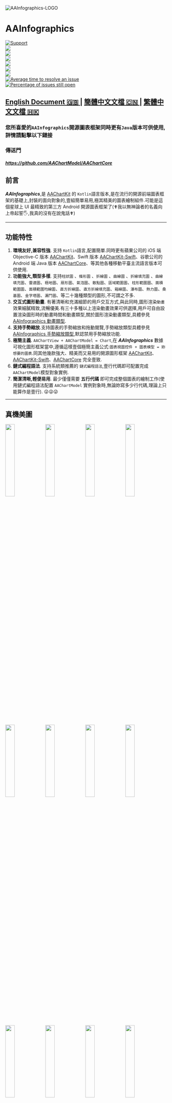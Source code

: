 ![AAInfographics-LOGO](https://raw.githubusercontent.com/AAChartModel/Gallery/master/AAInfographics/AAInfographics-Logo02.png)

# AAInfographics

 
[![Support](https://img.shields.io/badge/Support-Android-brightgreen.svg)](https://github.com/AAChartModel/AAChartCore-Kotlin) </br>
[![](https://img.shields.io/badge/license-MIT-brightgreen.svg)](https://github.com/AAChartModel/AAChartCore-Kotlin/blob/master/LICENSE)</br>
[![](https://img.shields.io/badge/language-Kotlin-green.svg)](https://github.com/AAChartModel/AAChartCore-Kotlin) </br>
[![](https://img.shields.io/badge/support-Java-orange.svg)](https://github.com/AAChartModel/AAChartCore)</br>
[![](https://img.shields.io/badge/support-Animation-yellow.svg)](https://github.com/AAChartModel/AAChartCore-Kotlin/blob/master/CHINESE-README.md#當前已支持的圖表渲染動畫類型有三十種以上說明如下)</br>
[![](https://jaywcjlove.github.io/sb/lang/chinese.svg)](https://github.com/AAChartModel/AAChartCore-Kotlin/blob/master/CHINESE-README.md)</br>
[![](https://jaywcjlove.github.io/sb/lang/english.svg)](https://github.com/AAChartModel/AAChartCore-Kotlin)</br>
[![Average time to resolve an issue](http://isitmaintained.com/badge/resolution/AAChartModel/AAChartCore-Kotlin.svg)](http://isitmaintained.com/project/AAChartModel/AAChartCore-Kotlin "Average time to resolve an issue")</br>
[![Percentage of issues still open](http://isitmaintained.com/badge/open/AAChartModel/AAChartCore-Kotlin.svg)](http://isitmaintained.com/project/AAChartModel/AAChartCore-Kotlin "Percentage of issues still open")


## [ **English Document 🇬🇧** ](https://github.com/AAChartModel/AAChartCore-Kotlin)  |  [ **簡體中文文檔 🇨🇳** ](https://github.com/AAChartModel/AAChartCore-Kotlin/blob/master/CHINESE-README.md)| [ **繁體中文文檔 🇭🇰** ](https://github.com/AAChartModel/AAChartCore-Kotlin/blob/master/TRADITIONAL-CHINESE-README.md)

### 您所喜愛的`AAInfographics`開源圖表框架同時更有`Java`版本可供使用,詳情請點擊以下鏈接
### 傳送門
#### *https://github.com/AAChartModel/AAChartCore*

## 前言

 ***AAInfographics***,是 [AAChartKit](https://github.com/AAChartModel/AAChartKit) 的 `Kotlin`語言版本,是在流行的開源前端圖表框架的基礎上,封裝的面向對象的,壹組簡單易用,極其精美的圖表繪制組件.可能是這個星球上 UI 最精致的第三方 Android 開源圖表框架了(✟我以無神論者的名義向上帝起誓🖐,我真的沒有在說鬼話✟)

***
## 功能特性

1. **環境友好,兼容性強**. 支持 `Kotlin`語言,配置簡單.同時更有蘋果公司的 iOS 端 Objective-C 版本 [AAChartKit](https://github.com/AAChartModel/AAChartKit)、Swift 版本 [AAChartKit-Swift](https://github.com/AAChartModel/AAChartKit-Swift)、谷歌公司的 Android 端 Java 版本 [AAChartCore](https://github.com/AAChartModel/AAChartCore)、等其他各種移動平臺主流語言版本可供使用.
1. **功能強大,類型多樣**. 支持`柱狀圖` 、`條形圖` 、`折線圖` 、`曲線圖` 、`折線填充圖` 、`曲線填充圖`、`雷達圖`、`極地圖`、`扇形圖`、`氣泡圖`、`散點圖`、`區域範圍圖`、`柱形範圍圖`、`面積範圍圖`、`面積範圍均線圖`、`直方折線圖`、`直方折線填充圖`、`箱線圖`、`瀑布圖`、`熱力圖`、`桑基圖`、`金字塔圖`、`漏鬥圖`、等二十幾種類型的圖形,不可謂之不多.
1. **交互式圖形動畫**. 有著清晰和充滿細節的用戶交互方式,與此同時,圖形渲染`動畫`效果細膩精致,流暢優美.有三十多種以上渲染動畫效果可供選擇,用戶可自由設置渲染圖形時的動畫時間和動畫類型,關於圖形渲染動畫類型,具體參見[ AAInfographics 動畫類型](https://github.com/AAChartModel/AAChartCore-Kotlin/blob/master/CHINESE-README.md#當前已支持的圖表渲染動畫類型有三十種以上說明如下).
1. **支持手勢縮放**.支持圖表的手勢縮放和拖動閱覽,手勢縮放類型具體參見[ AAInfographics 手勢縮放類型](https://github.com/AAChartModel/AAChartCore-Kotlin/blob/master/CHINESE-README.md#當前已支持的圖表手勢縮放類型共有三種說明如下),默認禁用手勢縮放功能.
1. **極簡主義**. `AAChartView + AAChartModel = Chart`,在 ***AAInfographics*** 數據可視化圖形框架當中,遵循這樣壹個極簡主義公式:`圖表視圖控件 + 圖表模型 = 妳想要的圖表`.同其他幾款強大、精美而又易用的開源圖形框架 [AAChartKit](https://github.com/AAChartModel/AAChartKit)、[AAChartKit-Swift](https://github.com/AAChartModel/AAChartKit-Swift)、[AAChartCore](https://github.com/AAChartModel/AAChartCore) 完全壹致.
1. **鏈式編程語法**. 支持系統類推薦的 `鏈式編程語法`,壹行代碼即可配置完成 `AAChartModel`模型對象實例.
1. **簡潔清晰,輕便易用**. 最少僅僅需要 **五行代碼** 即可完成整個圖表的繪制工作(使用鏈式編程語法配置 `AAChartModel` 實例對象時,無論妳寫多少行代碼,理論上只能算作是壹行). 😜😜😜

***

## 真機美圖

<div>
<img src='https://github.com/AAChartModel/loadHtmlCssJsDemo-master/blob/master/AAChartKit/BeautyAppreciation/ColumnChart.png' width="24%" >
<img src='https://github.com/AAChartModel/loadHtmlCssJsDemo-master/blob/master/AAChartKit/BeautyAppreciation/BarChart.png' width="24%" >
<img src='https://github.com/AAChartModel/loadHtmlCssJsDemo-master/blob/master/AAChartKit/BeautyAppreciation/AreaChart.png' width="24%" >
<img src='https://github.com/AAChartModel/loadHtmlCssJsDemo-master/blob/master/AAChartKit/BeautyAppreciation/LineChart.png' width="24%" >
</div>

<div>
<img src='https://github.com/AAChartModel/loadHtmlCssJsDemo-master/blob/master/AAChartKit/BeautyAppreciation/StepAreaChart.png' width="24%" >
<img src='https://github.com/AAChartModel/loadHtmlCssJsDemo-master/blob/master/AAChartKit/BeautyAppreciation/StepLineChart.png' width="24%" >
<img src='https://raw.githubusercontent.com/AAChartModel/Gallery/master/AAChartKit/splineChart.png' width="24%" >
<img src='https://raw.githubusercontent.com/AAChartModel/Gallery/master/AAChartKit/areasplineChart.png' width="24%" >
</div>

<div>
<img src='https://raw.githubusercontent.com/AAChartModel/Gallery/master/AAChartKit/percentStackingAreasplineChart.png' width="24%" >
<img src='https://github.com/AAChartModel/Gallery/blob/master/AAInfographics/BubbleChart.png' width="24%">
<img src='https://github.com/AAChartModel/Gallery/blob/master/AAInfographics/ArearangeAverageValueChart.png' width="24%">
<img src='https://github.com/AAChartModel/Gallery/blob/master/AAInfographics/ColumnMixedLineChart.png' width="24%">
</div>

<div>
<img src='https://raw.githubusercontent.com/AAChartModel/Gallery/master/AAChartKit/scatterChart.png' width="24%" >
<img src='https://raw.githubusercontent.com/AAChartModel/Gallery/master/AAChartKit/boxplotChart.png' width="24%">
<img src='https://raw.githubusercontent.com/AAChartModel/Gallery/master/AAChartKit/MirrorColumnChart.png' width="24%">
<img src='https://raw.githubusercontent.com/AAChartModel/Gallery/master/AAChartKit/stackingColumnChart.png' width="24%">
</div>

## 安裝

### 手動安裝

1. 下載 Demo  `AAChartCore-KotlinDemo`
2. 將 Demo 中的名為`AAInfographicsLib` 的文件夾拖入至妳的項目之中.


## 使用方法

1. 創建視圖*AAChartView*
```xml
        <com.aachartmodel.aainfographics.AAInfographicsLib.AAChartConfiger.AAChartView
        android:id="@+id/AAChartView"
        android:layout_width="match_parent"
        android:layout_height="match_parent"
        />
 ```

 ```kotlin
        aaChartView = findViewById(R.id.AAChartView)
 ```
2. 配置視圖模型*AAChartModel*

* 鏈式編程的方式配置 *AAChartModel* 模型對象屬性
```kotlin
 val aaChartModel = AAChartModel()
    .chartType(AAChartType.Area)
    .title("title")
    .subtitle("subtitle")
    .backgroundColor("#4b2b7f")
    .dataLabelEnabled(true)
    .yAxisGridLineWidth(0)
    .legendVerticalAlign(AAChartLegendVerticalAlignType.Bottom)
    .series(arrayOf(
        AASeriesElement()
            .name("Tokyo")
            .data(arrayOf(7.0, 6.9, 9.5, 14.5, 18.2, 21.5, 25.2, 26.5, 23.3, 18.3, 13.9, 9.6)),
        AASeriesElement()
            .name("NewYork")
            .data(arrayOf(0.2, 0.8, 5.7, 11.3, 17.0, 22.0, 24.8, 24.1, 20.1, 14.1, 8.6, 2.5)),
        AASeriesElement()
            .name("London")
            .data(arrayOf(0.9, 0.6, 3.5, 8.4, 13.5, 17.0, 18.6, 17.9, 14.3, 9.0, 3.9, 1.0)),
        AASeriesElement()
            .name("Berlin")
            .data(arrayOf(3.9, 4.2, 5.7, 8.5, 11.9, 15.2, 17.0, 16.6, 14.2, 10.3, 6.6, 4.8))
    )
    )
```

3.  繪制圖形(創建 AAChartView 實例對象後,首次繪制圖形調用此方法)

```kotlin
        /*圖表視圖對象調用圖表模型對象,繪制最終圖形*/
        aaChartView.aa_drawChartWithChartModel(aaChartModel);
```

🌹🌹🌹 好了,至此,有關於繪制圖形的任務,壹切皆已經搞定!!! 妳將得到妳想要的任意圖形!!!

### 更新圖形內容
如果妳需要更新圖表內容,妳應該閱讀以下內容,根據妳的實際需要,選擇調用適合妳的函數

* 僅僅刷新圖形的`series`數據內容(首次繪制圖形完成之後,後續刷新圖表數據均建議調用此方法)

```kotlin
    /*僅僅更新了圖表的series數組數據,不改動圖表的其他內容*/
    aaChartView.aa_onlyRefreshTheChartDataWithChartModelSeries(chartModelSeriesArray)
```

*   刷新圖形除數據屬性 `series` 以外的其他屬性(首次繪制圖形完成之後,後續刷新圖表的屬性均建議調用此方法 註意:僅僅刷新圖形數據,則建議使用上面的👆`aa_onlyRefreshTheChartDataWithChartModelSeries`方法)

```kotlin
    /*更新 AAChartModel 整體內容(如修改了圖表的類型,將 column chart 改為 area chart)之後,刷新圖表*/
    aaChartView.aa_refreshChartWholeContentWithChartModel(aaChartModel)
```


##  **AAInfographics**壹些重要屬性經過配置之後的圖形示例如下

- ### line chart - 折線圖

![line chart](https://github.com/AAChartModel/loadHtmlCssJsDemo-master/blob/master/AAInfographics/LineChart.png)

- ### column chart - 柱形圖

![IMG_1873.JPG](https://github.com/AAChartModel/loadHtmlCssJsDemo-master/blob/master/AAInfographics/ColumnChart.png)

- ### bar chart - 條形圖

![bar chart](https://github.com/AAChartModel/loadHtmlCssJsDemo-master/blob/master/AAInfographics/BarChart.png)

- ### special area chart one - 常規折線區域填充圖

![IMG_1869.JPG](https://github.com/AAChartModel/loadHtmlCssJsDemo-master/blob/master/IMG_1482.JPG)

- ### special area chart two - 帶有負數的區域填充圖

![IMG_1871.JPG](https://github.com/AAChartModel/loadHtmlCssJsDemo-master/blob/master/AAInfographics/AreaChartOne.png))

- ### special area chart three - 堆積效果的區域填充圖

![IMG_1863.JPG](https://github.com/AAChartModel/loadHtmlCssJsDemo-master/blob/master/AAInfographics/AreaChartTwo.png)

- ### polar chart - 極地圖

![polar chart](https://github.com/AAChartModel/loadHtmlCssJsDemo-master/blob/master/AAInfographics/PolarChart.png)

- ### radar chart - 雷達圖

![radar chart](https://github.com/AAChartModel/loadHtmlCssJsDemo-master/blob/master/AAInfographics/RadarChart.png)

- ### pie chart - 扇形圖

![pie chart](https://github.com/AAChartModel/loadHtmlCssJsDemo-master/blob/master/AAInfographics/PieChart.png)

- ### bubble chart - 氣泡圖

![bubble chart](https://github.com/AAChartModel/loadHtmlCssJsDemo-master/blob/master/AAInfographics/BubbleChart.png)

- ### scatter chart - 散點圖

![scatter chart](https://github.com/AAChartModel/loadHtmlCssJsDemo-master/blob/master/AAInfographics/ScatterChart.png)

- ### arearange chart - 區域範圍圖

![arearange chart](https://github.com/AAChartModel/loadHtmlCssJsDemo-master/blob/master/AAInfographics/ArearangeChart.png)

- ### step area chart - 直方折線填充圖

![step area chart](https://github.com/AAChartModel/loadHtmlCssJsDemo-master/blob/master/AAInfographics/StepAreaChart.png)

- ### mixed chart - 混合圖形

![mixed chart](https://github.com/AAChartModel/loadHtmlCssJsDemo-master/blob/master/AAInfographics/MixedChart.png)


### 更多圖形效果
註意:如下的這幅`DEMO演示圖`為大小*6M*左右的`GIF動態圖`,如未顯示動態效果則說明圖片資源未全部加載。請耐心等待至圖片資源內容完全加載結束後，即可最終觀賞更多的項目的動態演示效果.

![AAChartKit-Live](https://github.com/AAChartModel/Gallery/blob/master/AAChartKit/AAChartKit-Live.gif)


## 特別說明

### 支持監聽用戶點擊事件及單指滑動事件

  可通過給 AAChartView 實例對象設置代理方法,來實現監聽用戶的點擊事件和單指滑動事件
 ```kotlin
 interface AAChartViewCallBack {
        fun chartViewMoveOverEventMessage(aaChartView: AAChartView, messageModel: AAMoveOverEventMessageModel)
    }
  ```

  在監聽用戶交互事件時,獲取的事件信息`AAMoveOverEventMessageModel`共包含以下內容

  ```kotlin
  class AAMoveOverEventMessageModel {
    var name: String? = null
    var x: Double? = null
    var y: Double? = null
    var category: String? = null
    var offset: LinkedTreeMap<*, *>? = null
    var index: Double? = null
}
  ```



### 支持通過`JavaScript` 函數來自定義 `AATooltip`視圖顯示效果

有時系統默認的 tooltip 浮動提示框的顯示效果無法滿足使用者的特殊自定義要求,此時可以通過添加 AATooltip 的 `headerFormat`、`footerFormat` 和 `pointFormat` 的字符串屬性的`HTML`文本內容,來自定義浮動提示框的顯示內容,此三者可以勝任絕大數情況下的自定義浮動提示框 AATooltip 的任務.

如仍舊不能滿足需求,更可以通過 AATooltip 的 `formatter` 函數來實現視圖的特殊定制化 例如,如下配置 AATooltip 實例對象屬性


```kotlin
    val aaTooltip = AATooltip()
            .useHTML(true)
            .formatter(
             """
function () {
        return ' 🌕 🌖 🌗 🌘 🌑 🌒 🌓 🌔 <br/> '
        + ' Support JavaScript Function Just Right Now !!! <br/> '
        + ' The Gold Price For <b>2020 '
        +  this.x
        + ' </b> Is <b> '
        +  this.y
        + ' </b> Dollars ';
        }
             """.trimIndent()
            )
            .valueDecimals(2)//設置取值精確到小數點後幾位//設置取值精確到小數點後幾位
            .backgroundColor("#000000")
            .borderColor("#000000")
            .style(
                AAStyle()
                    .color("#FFD700")
                    .fontSize("12 px")
            )
          
```
即可完成圖表的浮動提示框的特殊定制化.得到的自定義浮動提示框的視覺效果圖如下👇
![Custom Tooltip Style](https://user-images.githubusercontent.com/16357599/56589690-543c5880-6618-11e9-9d18-6bc0fe2fa53f.png)

### 支持添加值域分割功能⚔

* 添加`顏色帶🎀`值域分割
![plotBandsChart](https://raw.githubusercontent.com/AAChartModel/Gallery/master/AAChartKit/plotBandsChart.png)


* 添加`顏色線🧶`值域分割
![plotLinesChart](https://raw.githubusercontent.com/AAChartModel/Gallery/master/AAChartKit/plotLinesChart.png)


### 當前已支持的圖表類型有十種以上,說明如下

```kotlin
enum class AAChartType(val value: String) {
    Column          ("column"),
    Bar             ("bar"),
    Area            ("area"),
    Areaspline      ("areaspline"),
    Line            ("line"),
    Spline          ("spline"),
    Scatter         ("scatter"),
    Pie             ("pie"),
    Bubble          ("bubble"),
    Pyramid         ("pyramid"),
    Funnel          ("funnel"),
    Columnrange     ("columnrange"),
    Arearange       ("arearange"),
    Areasplinerange ("areasplinerange"),
    Boxplot         ("boxplot"),
    Waterfall       ("waterfall"),
    Polygon         ("polygon")
}
```

### 當前已支持的圖表手勢縮放類型共有三種,說明如下

```kotlin
enum class AAChartZoomType(val value: String) {
    None ("none"),  //禁用圖表手勢縮放功能(默認禁用手勢縮放)
    X    ("x"),     //支持圖表 X 軸橫向縮放
    Y    ("y"),     //支持圖表 Y 軸縱向縮放X
    XY   ("xy"),    //支持圖表 XY 軸縱向縮放
}
```

NOTE:例如,設置了`AAChartModel`的縮放屬性`zoomType`為`AAChartZoomType.X`,並且將圖表進行了手勢放大之後,這時候如果想要左右滑動圖表,可以使用 **雙指點按** 屏幕中的`AAChartView`視圖區域進行 **左右拖動** 即可.同時屏幕的右上角會自動出現壹個標題為 **"恢復縮放"** 的按鈕,點擊恢復縮放,圖表大小和位置將會回歸到原初的樣式.

### 當前已支持的圖表渲染動畫類型有三十種以上,說明如下

```kotlin
enum class AAChartAnimationType(val value :String){
    EaseInQuad     ("easeInQuad"),
    EaseOutQuad    ("easeOutQuad"),
    EaseInOutQuad  ("easeInOutQuad"),
    EaseInCubic    ("easeInCubic"),
    EaseOutCubic   ("easeOutCubic"),
    EaseInOutCubic ("easeInOutCubic"),
    EaseInQuart    ("easeInQuart"),
    EaseOutQuart   ("easeOutQuart"),
    EaseInOutQuart ("easeInOutQuart"),
    EaseInQuint    ("easeInQuint"),
    EaseOutQuint   ("easeOutQuint"),
    EaseInOutQuint ("easeInOutQuint"),
    EaseInSine     ("easeInSine"),
    EaseOutSine    ("easeOutSine"),
    EaseInOutSine  ("easeInOutSine"),
    EaseInExpo     ("easeInExpo"),
    EaseOutExpo    ("easeOutExpo"),
    EaseInOutExpo  ("easeInOutExpo"),
    EaseInCirc     ("easeInCirc"),
    EaseOutCirc    ("easeOutCirc"),
    EaseInOutCirc  ("easeInOutCirc"),
    EaseOutBounce  ("easeOutBounce"),
    EaseInBack     ("easeInBack"),
    EaseOutBack    ("easeOutBack"),
    EaseInOutBack  ("easeInOutBack"),
    Elastic        ("elastic"),
    SwingFromTo    ("swingFromTo"),
    SwingFrom      ("swingFrom"),
    SwingTo        ("swingTo"),
    Bounce         ("bounce"),
    BouncePast     ("bouncePast"),
    EaseFromTo     ("easeFromTo"),
    EaseFrom       ("easeFrom"),
    EaseTo         ("easeTo"),
}
```

以下是**AAInfographics**其中十種圖表渲染動畫類型

| Back      | Bounce    | Circ      | Cubic     | Elastic   |
|:---------:|:---------:|:---------:|:---------:|:---------:|
| ![][1]    | ![][2]    | ![][3]    | ![][4]    | ![][5]    |


| Expo      | Quad      | Quart     | Quint     | Sine      |
|:---------:|:---------:|:---------:|:---------:|:---------:|
| ![][6]    | ![][7]    | ![][8]    | ![][9]    | ![][10]   |


## 關於`AAChartModel` 屬性說明

* ### AAChartModel 主要屬性說明

屬性名稱 | 描述 | 取值範圍 | 
------------ |------------- | ------------- |
title |  圖表主標題 | 任意有效的字符串 | 
subtitle | 圖表副標題  | 任意有效的字符串 |
chartType |  圖表類型,可以為`AAChartType`枚舉字符串當中指定的任意有效類型.其中有支持`柱狀圖` 、`條形圖` 、`折線圖` 、`曲線圖` 、`折線填充圖` 、`曲線填充圖`、`雷達圖`、`扇形圖`、`氣泡圖`、`散點圖`、`金字塔圖`、`漏鬥圖`、`區域範圍圖`、`柱形範圍圖`等多種圖形  | AAChartType.Column, <br/> AAChartType.Bar,<br/>  AAChartType.Area, <br/> AAChartType.AreaSpline,<br/>  AAChartType.Line,<br/>  AAChartType.Spline,<br/>  AAChartType.Pie,<br/>  AAChartType.Bubble, <br/> AAChartType.Scatter,<br/>  AAChartType.Pyramid, <br/> AAChartType.Funnel,<br/>  AAChartType.Arearange, <br/> AAChartType.Columnrange |  
stacking| 是否將圖表每個數據列的值疊加在壹起。 默認的值為`.none`， 即禁用堆疊樣式效果.另有常規堆疊樣式和百分比堆疊樣式可供選擇 | AAChartStackingType.None,<br/>AAChartStackingType.Normal,<br/>  AAChartStackingType.Percent | 
symbol | 圖表曲線連接點的樣式類型.其可供選擇的值有`圓`、`正方形`、`鉆石`、`常規三角形`和`倒三角形`,默認為混合樣式 | AAChartSymbolType.Circle,<br/>  AAChartSymbolType.Square,<br/>  AAChartSymbolType.Diamond, <br/> AAChartSymbolType.Triangle,<br/>  AAChartSymbolType.TriangleDown | 
colorsTheme | 圖表顯示的顏色主題效果 |類似此 `new String[]{"#fe117c","#ffc069","#06caf4","#7dffc0"}` 有效十六進制顏色字符串數組 | 
series | 圖表的數據列 | AASeriesElement實例對象組成的有效數組,其中每個AASeriesElement都有與之對應的數據、類型、顏色、透明度等具體的值 | 


* ### AAChartModel 所有屬性列表說明
```kotlin
    var animationType: String? = null          //動畫類型
    var animationDuration: Int? = null         //動畫時間
    var title: String? = null                  //標題內容
    var subtitle: String? = null               //副標題內容
    var chartType: String? = null              //圖表類型
    var stacking: String? = null               //堆積樣式
    var symbol: String? = null                 //折線曲線連接點的類型："circle", "square", "diamond", "triangle","triangle-down"，默認是"circle"
    var symbolStyle: String? = null
    var zoomType: String? = null               //縮放類型 AAChartZoomTypeX表示可沿著 x 軸進行手勢縮放
    var pointHollow: Boolean? = null           //折線或者曲線的連接點是否為空心的
    var inverted: Boolean? = null              //x 軸是否翻轉(垂直)
    var xAxisReversed: Boolean? = null         //x 軸翻轉
    var yAxisReversed: Boolean? = null         //y 軸翻轉
    var tooltipEnabled: Boolean? = null        //是否顯示浮動提示框(默認顯示)
    var tooltipValueSuffix: String? = null     //浮動提示框單位後綴
    var tooltipCrosshairs: Boolean? = null     //是否顯示準星線(默認顯示)
    var gradientColorEnable: Boolean? = null   //是否要為漸變色
    var polar: Boolean? = null                 //是否極化圖形(變為雷達圖)
    var marginLeft: Float? = null              //左部外邊距
    var marginRight: Float? = null             //右邊外邊距
    var dataLabelEnabled: Boolean? = null      //是否顯示數據
    var xAxisLabelsEnabled: Boolean? = null    //x軸是否顯示數據
    var categories: Array<String>? = null      //x軸是否顯示數據
    var xAxisGridLineWidth: Int? = null        //x軸網格線的寬度
    var xAxisVisible: Boolean? = null          //x 軸是否顯示
    var yAxisVisible: Boolean? = null          //y 軸是否顯示
    var yAxisLabelsEnabled: Boolean? = null    //y軸是否顯示數據
    var yAxisTitle: String? = null             //y軸標題
    var yAxisLineWidth: Float? = null          //y 軸軸線的寬度
    var yAxisGridLineWidth: Int? = null        //y軸網格線的寬度
    var colorsTheme: Array<Any>? = null        //圖表主題顏色數組
    var legendEnabled: Boolean? = null         //是否顯示圖例
    var legendLayout: String? = null           //圖例數據項的布局。布局類型： "horizontal" 或 "vertical" 即水平布局和垂直布局 默認是：horizontal.
    var legendAlign: String? = null            //設定圖例在圖表區中的水平對齊方式，合法值有left，center 和 right。
    var legendVerticalAlign: String? = null    //設定圖例在圖表區中的垂直對齊方式，合法值有 top，middle 和 bottom。垂直位置可以通過 y 選項做進壹步設定。
    var backgroundColor: String? = null        //圖表背景色
    var borderRadius: Int? = null              //柱狀圖長條圖頭部圓角半徑(可用於設置頭部的形狀,僅對條形圖,柱狀圖有效)
    var markerRadius: Int? = null              //折線連接點的半徑長度
    var series: Array<AASeriesElement>? = null
    var titleColor: String? = null             //標題顏色
    var subTitleColor: String? = null          //副標題顏色
    var axisColor: String? = null              //x 軸和 y 軸文字顏色
```


## 作者

![](https://avatars1.githubusercontent.com/u/16357599?s=40&v=4)An An
```java

                       _oo0oo_
                      o8888888o
                      88" . "88
                      (| -_- |)
                      0\  =  /0
                    ___/`---'\___
                  .' \\|     |// '.
                 / \\|||  :  |||// \
                / _||||| -:- |||||- \
               |   | \\\  -  /// |   |
               | \_|  ''\---/''  |_/ |
               \  .-\__  '-'  ___/-. /
             ___'. .'  /--.--\  `. .'___
          ."" '<  `.___\_<|>_/___.' >' "".
         | | :  `- \`.;`\ _ /`;.`/ - ` : | |
         \  \ `_.   \_ __\ /__ _/   .-` /  /
     =====`-.____`.___ \_____/___.-`___.-'=====
                       `=---='
*******************************************************
     ¥¥¥¥¥¥¥¥¥¥¥¥¥¥¥¥¥¥¥¥¥¥¥¥¥¥¥¥¥¥¥¥¥¥¥¥¥¥¥¥¥¥¥
         €€€€€€€€€€€€€€€€€€€€€€€€€€€€€€€€€€
               $$$$$$$$$$$$$$$$$$$$$$$  
                   BUDDHA_BLESS_YOU       
                      AWAY_FROM
                         BUG

```

## 源代碼⛓
語言版本 |  項目名稱 | 適用平臺| 源代碼鏈接|
------------ | ------------- |------------- | ------------- |
Kotlin | AAInfographics | Android | https://github.com/AAChartModel/AAChartCore-Kotlin |
Java | AAChartCore | Android | https://github.com/AAChartModel/AAChartCore |
Swift | AAInfographics |  iOS |https://github.com/AAChartModel/AAChartKit-Swift |
Objective C | AAChartKit | iOS | https://github.com/AAChartModel/AAChartKit |


## 許可證

![](https://upload.wikimedia.org/wikipedia/commons/thumb/f/f8/License_icon-mit-88x31-2.svg/128px-License_icon-mit-88x31-2.svg.png)

本項目 `AAChartCore`使用 MIT許可證,詳情請點擊[MIT LICENSE](https://github.com/AAChartModel/AAChartKit-Swift/blob/master/LICENSE),框架所依賴的非框架原有的其他內容仍舊遵循其原有的許可證.

## 聯系方式

-------------------------------------------------------------------------------
*  🌕 🌖 🌗 🌘     暖心提示   🌑 🌒 🌓 🌔
*
* 如果有任何使用上的問題,隨時歡迎您在 GitHub 上向我提 issue.
* GitHub Issues : https://github.com/AAChartModel/AAChartCore/issues
-------------------------------------------------------------------------------
* 如果您想參與到此項目的開源活動中來,也同樣隨時歡迎您聯系我
* GitHub        : https://github.com/AAChartModel
* StackOverflow : https://stackoverflow.com/users/7842508/codeforu
* JianShu       : http://www.jianshu.com/u/f1e6753d4254
* SegmentFault  : https://segmentfault.com/u/huanghunbieguan
-------------------------------------------------------------------------------

## 待辦清單

- [x] 支持圖形加載完成後用戶添加代理事件
- [x] 支持圖形動態刷新全局內容
- [x] 支持圖形動態刷新純數據`(series)`內容
- [x] 支持色彩圖層漸變效果
- [x] 支持橫屏(全屏)效果
- [x] 支持自由設置圖形渲染動畫
- [x] 支持用戶自由配置`AAOptions`模型對象屬性
- [x] 支持圖形堆疊
- [x] 支持圖形坐標軸反轉
- [x] 支持渲染散點圖
- [x] 支持渲染柱形範圍圖
- [x] 支持渲染面積範圍圖
- [x] 支持渲染面積範圍均線圖
- [x] 支持渲染極地圖
- [x] 支持渲染折線直方圖
- [x] 支持渲染折線直方填充圖
- [ ] 支持渲染矩形樹狀層級關系圖
- [ ] 支持渲染活動刻度儀表圖
- [ ] 支持為圖形添加點擊事件回調
- [ ] 支持圖形實時刷新純數據並動態滾動
- [ ] 支持已渲染圖形生成圖片文件
- [ ] 支持生成圖片文件保存至系統相冊


[1]:  https://raw.githubusercontent.com/adad184/MMTweenAnimation/master/Images/1.gif
[2]:  https://raw.githubusercontent.com/adad184/MMTweenAnimation/master/Images/2.gif
[3]:  https://raw.githubusercontent.com/adad184/MMTweenAnimation/master/Images/3.gif
[4]:  https://raw.githubusercontent.com/adad184/MMTweenAnimation/master/Images/4.gif
[5]:  https://raw.githubusercontent.com/adad184/MMTweenAnimation/master/Images/5.gif
[6]:  https://raw.githubusercontent.com/adad184/MMTweenAnimation/master/Images/6.gif
[7]:  https://raw.githubusercontent.com/adad184/MMTweenAnimation/master/Images/7.gif
[8]:  https://raw.githubusercontent.com/adad184/MMTweenAnimation/master/Images/8.gif
[9]:  https://raw.githubusercontent.com/adad184/MMTweenAnimation/master/Images/9.gif
[10]: https://raw.githubusercontent.com/adad184/MMTweenAnimation/master/Images/10.gif

